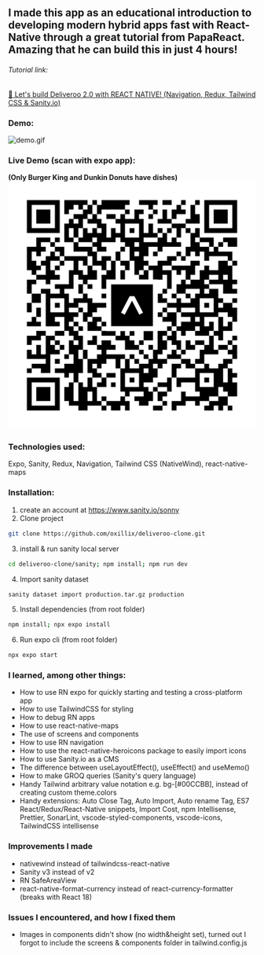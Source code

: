 ## I made this app as an educational introduction to developing modern hybrid apps fast with React-Native through a great tutorial from PapaReact. Amazing that he can build this in just 4 hours!
###### Tutorial link: 
[🔴 Let's build Deliveroo 2.0 with REACT NATIVE! (Navigation, Redux, Tailwind CSS & Sanity.io)](https://www.youtube.com/watch?v=taPz40VmyzQ)

### Demo:
![demo.gif](demo.gif)

### Live Demo (scan with expo app):
**(Only Burger King and Dunkin Donuts have dishes)**
![expo-go.svg](expo-go.svg)


### Technologies used:
Expo, Sanity, Redux, Navigation, Tailwind CSS (NativeWind), react-native-maps

### Installation:
1. create an account at https://www.sanity.io/sonny
2. Clone project
```bash
git clone https://github.com/oxillix/deliveroo-clone.git
```
3. install & run sanity local server
```bash
cd deliveroo-clone/sanity; npm install; npm run dev
```
4. Import sanity dataset
```bash
sanity dataset import production.tar.gz production
```
5. Install dependencies (from root folder)
```bash
npm install; npx expo install
```
6. Run expo cli (from root folder)
```bash
npx expo start
```

### I learned, among other things:
- How to use RN expo for quickly starting and testing a cross-platform app
- How to use TailwindCSS for styling
- How to debug RN apps
- How to use react-native-maps
- The use of screens and components
- How to use RN navigation
- How to use the react-native-heroicons package to easily import icons
- How to use Sanity.io as a CMS
- The difference between useLayoutEffect(), useEffect() and useMemo()
- How to make GROQ queries (Sanity's query language)
- Handy Tailwind arbitrary value notation e.g. bg-[#00CCBB], instead of creating custom theme.colors
- Handy extensions: Auto Close Tag, Auto Import, Auto rename Tag, ES7 React/Redux/React-Native snippets, Import Cost, npm Intellisense, Prettier, SonarLint, vscode-styled-components, vscode-icons, TailwindCSS intellisense

### Improvements I made
- nativewind instead of tailwindcss-react-native
- Sanity v3 instead of v2
- RN SafeAreaView
- react-native-format-currency instead of react-currency-formatter (breaks with React 18)

### Issues I encountered, and how I fixed them 
- Images in components didn't show (no width&height set), turned out I forgot to include the screens & components folder in tailwind.config.js